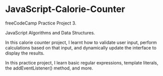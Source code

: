 # JavaScript-Calorie-Counter

freeCodeCamp Practice Project 3.

JavaScript Algorithms and Data Structures.



 In this calorie counter project, I learnt how to validate user input, perform calculations based on that input, and dynamically update the interface to display the results.

In this practice project, I learn basic regular expressions, template literals, the addEventListener() method, and more.
